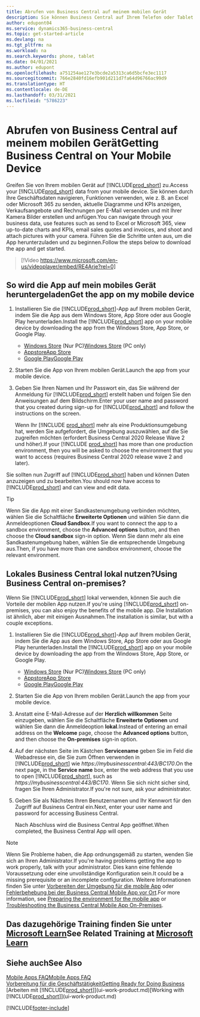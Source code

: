 ```yaml
---
title: Abrufen von Business Central auf meinem mobilen Gerät
description: Sie können Business Central auf Ihrem Telefon oder Tablet einsehen und bearbeiten.
author: edupont04
ms.service: dynamics365-business-central
ms.topic: get-started-article
ms.devlang: na
ms.tgt_pltfrm: na
ms.workload: na
ms.search.keywords: phone, tablet
ms.date: 04/01/2021
ms.author: edupont
ms.openlocfilehash: a751254ae127e3bcde2a5313ca6d5bcfe3ec1117
ms.sourcegitcommit: 766e2840fd16efb901d211d7fa64d96766ac99d9
ms.translationtype: HT
ms.contentlocale: de-DE
ms.lasthandoff: 03/31/2021
ms.locfileid: "5786223"
---
```

# <a name="getting-business-central-on-your-mobile-device"></a><span data-ttu-id="36faa-103">Abrufen von Business Central auf meinem mobilen Gerät</span><span class="sxs-lookup"><span data-stu-id="36faa-103">Getting Business Central on Your Mobile Device</span></span>

<span data-ttu-id="36faa-104">Greifen Sie von Ihrem mobilen Gerät auf [!INCLUDE[prod_short](includes/prod_short.md)] zu.</span><span class="sxs-lookup"><span data-stu-id="36faa-104">Access your [!INCLUDE[prod_short](includes/prod_short.md)] data from your mobile device.</span></span> <span data-ttu-id="36faa-105">Sie können durch Ihre Geschäftsdaten navigieren, Funktionen verwenden, wie z. B. an Excel oder Microsoft 365 zu senden, aktuelle Diagramme und KPIs anzeigen, Verkaufsangebote und Rechnungen per E-Mail versenden und mit Ihrer Kamera Bilder erstellen und anfügen.</span><span class="sxs-lookup"><span data-stu-id="36faa-105">You can navigate through your business data, use features such as send to Excel or Microsoft 365, view up-to-date charts and KPIs, email sales quotes and invoices, and shoot and attach pictures with your camera.</span></span> <span data-ttu-id="36faa-106">Führen Sie die Schritte unten aus, um die App herunterzuladen und zu beginnen.</span><span class="sxs-lookup"><span data-stu-id="36faa-106">Follow the steps below to download the app and get started.</span></span>

> [!Video https://www.microsoft.com/en-us/videoplayer/embed/RE4Arje?rel=0]

## <a name="get-the-app-on-my-mobile-device"></a><span data-ttu-id="36faa-107">So wird die App auf mein mobiles Gerät heruntergeladen</span><span class="sxs-lookup"><span data-stu-id="36faa-107">Get the app on my mobile device</span></span>

1. <span data-ttu-id="36faa-108">Installieren Sie die [!INCLUDE[prod_short](includes/prod_short.md)]-App auf Ihrem mobilen Gerät, indem Sie die App aus dem Windows Store, App Store oder aus Google Play herunterladen.</span><span class="sxs-lookup"><span data-stu-id="36faa-108">Install the [!INCLUDE[prod_short](includes/prod_short.md)] app on your mobile device by downloading the app from the Windows Store, App Store, or Google Play.</span></span>  

   - <span data-ttu-id="36faa-109">[Windows Store](https://go.microsoft.com/fwlink/?LinkId=734848) (Nur PC)</span><span class="sxs-lookup"><span data-stu-id="36faa-109">[Windows Store](https://go.microsoft.com/fwlink/?LinkId=734848) (PC only)</span></span>
   - [<span data-ttu-id="36faa-110">Appstore</span><span class="sxs-lookup"><span data-stu-id="36faa-110">App Store</span></span>](https://go.microsoft.com/fwlink/?LinkId=734847)
   - [<span data-ttu-id="36faa-111">Google Play</span><span class="sxs-lookup"><span data-stu-id="36faa-111">Google Play</span></span>](https://go.microsoft.com/fwlink/?LinkId=734849)
2. <span data-ttu-id="36faa-112">Starten Sie die App von Ihrem mobilen Gerät.</span><span class="sxs-lookup"><span data-stu-id="36faa-112">Launch the app from your mobile device.</span></span>
3. <span data-ttu-id="36faa-113">Geben Sie Ihren Namen und Ihr Passwort ein, das Sie während der Anmeldung für [!INCLUDE[prod_short](includes/prod_short.md)] erstellt haben und folgen Sie den Anweisungen auf dem Bildschirm.</span><span class="sxs-lookup"><span data-stu-id="36faa-113">Enter your user name and password that you created during sign-up for [!INCLUDE[prod_short](includes/prod_short.md)] and follow the instructions on the screen.</span></span>

    <span data-ttu-id="36faa-114">Wenn Ihr [!INCLUDE [prod_short](includes/prod_short.md)] mehr als eine Produktionsumgebung hat, werden Sie aufgefordert, die Umgebung auszuwählen, auf die Sie zugreifen möchten (erfordert Business Central 2020 Release Wave 2 und höher).</span><span class="sxs-lookup"><span data-stu-id="36faa-114">If your [!INCLUDE [prod_short](includes/prod_short.md)] has more than one production environment, then you will be asked to choose the environment that you want to access (requires Business Central 2020 release wave 2 and later).</span></span>

<span data-ttu-id="36faa-115">Sie sollten nun Zugriff auf [!INCLUDE[prod_short](includes/prod_short.md)] haben und können Daten anzuzeigen und zu bearbeiten.</span><span class="sxs-lookup"><span data-stu-id="36faa-115">You should now have access to [!INCLUDE[prod_short](includes/prod_short.md)] and can view and edit data.</span></span>  

> [!TIP]
> <span data-ttu-id="36faa-116">Wenn Sie die App mit einer Sandkastenumgebung verbinden möchten, wählen Sie die Schaltfläche **Erweiterte Optionen** und wählen Sie dann die Anmeldeoptionen **Cloud Sandbox**.</span><span class="sxs-lookup"><span data-stu-id="36faa-116">If you want to connect the app to a sandbox environment, choose the **Advanced options** button, and then choose the **Cloud sandbox** sign-in option.</span></span> <span data-ttu-id="36faa-117">Wenn Sie dann mehr als eine Sandkastenumgebung haben, wählen Sie die entsprechende Umgebung aus.</span><span class="sxs-lookup"><span data-stu-id="36faa-117">Then, if you have more than one sandbox environment, choose the relevant environment.</span></span>

## <a name="using-business-central-on-premises"></a><span data-ttu-id="36faa-118">Lokales Business Central lokal nutzen?</span><span class="sxs-lookup"><span data-stu-id="36faa-118">Using Business Central on-premises?</span></span>

<span data-ttu-id="36faa-119">Wenn Sie [!INCLUDE[prod_short](includes/prod_short.md)] lokal verwenden, können Sie auch die Vorteile der mobilen App nutzen.</span><span class="sxs-lookup"><span data-stu-id="36faa-119">If you're using [!INCLUDE[prod_short](includes/prod_short.md)] on-premises, you can also enjoy the benefits of the mobile app.</span></span> <span data-ttu-id="36faa-120">Die Installation ist ähnlich, aber mit einigen Ausnahmen.</span><span class="sxs-lookup"><span data-stu-id="36faa-120">The installation is similar, but with a couple exceptions.</span></span>

1. <span data-ttu-id="36faa-121">Installieren Sie die [!INCLUDE[prod_short](includes/prod_short.md)]-App auf Ihrem mobilen Gerät, indem Sie die App aus dem Windows Store, App Store oder aus Google Play herunterladen.</span><span class="sxs-lookup"><span data-stu-id="36faa-121">Install the [!INCLUDE[prod_short](includes/prod_short.md)] app on your mobile device by downloading the app from the Windows Store, App Store, or Google Play.</span></span>  

   - <span data-ttu-id="36faa-122">[Windows Store](https://go.microsoft.com/fwlink/?LinkId=734848) (Nur PC)</span><span class="sxs-lookup"><span data-stu-id="36faa-122">[Windows Store](https://go.microsoft.com/fwlink/?LinkId=734848) (PC only)</span></span>
   - [<span data-ttu-id="36faa-123">Appstore</span><span class="sxs-lookup"><span data-stu-id="36faa-123">App Store</span></span>](https://go.microsoft.com/fwlink/?LinkId=734847)
   - [<span data-ttu-id="36faa-124">Google Play</span><span class="sxs-lookup"><span data-stu-id="36faa-124">Google Play</span></span>](https://go.microsoft.com/fwlink/?LinkId=734849)
2. <span data-ttu-id="36faa-125">Starten Sie die App von Ihrem mobilen Gerät.</span><span class="sxs-lookup"><span data-stu-id="36faa-125">Launch the app from your mobile device.</span></span>
3. <span data-ttu-id="36faa-126">Anstatt eine E-Mail-Adresse auf der **Herzlich willkommen** Seite einzugeben, wählen Sie die Schaltfläche **Erweiterte Optionen** und wählen Sie dann die Anmeldeoption **lokal**.</span><span class="sxs-lookup"><span data-stu-id="36faa-126">Instead of entering an email address on the **Welcome** page, choose the **Advanced options** button, and then choose the **On-premises** sign-in option.</span></span>
4. <span data-ttu-id="36faa-127">Auf der nächsten Seite im Kästchen **Servicename** geben Sie im Feld die Webadresse ein, die Sie zum Öffnen verwenden in [!INCLUDE[prod_short](includes/prod_short.md)] wie *https://mybusinesscentral:443/BC170*.</span><span class="sxs-lookup"><span data-stu-id="36faa-127">On the next page, in the **Service name** box, enter the web address that you use to open [!INCLUDE[prod_short](includes/prod_short.md)], such as *https://mybusinesscentral:443/BC170*.</span></span> <span data-ttu-id="36faa-128">Wenn Sie sich nicht sicher sind, fragen Sie Ihren Administrator.</span><span class="sxs-lookup"><span data-stu-id="36faa-128">If you're not sure, ask your administrator.</span></span>
5. <span data-ttu-id="36faa-129">Geben Sie als Nächstes Ihren Benutzernamen und Ihr Kennwort für den Zugriff auf Business Central ein.</span><span class="sxs-lookup"><span data-stu-id="36faa-129">Next, enter your user name and password for accessing Business Central.</span></span>

   <span data-ttu-id="36faa-130">Nach Abschluss wird die Business Central App geöffnet.</span><span class="sxs-lookup"><span data-stu-id="36faa-130">When completed, the Business Central App will open.</span></span>

> [!NOTE]
> <span data-ttu-id="36faa-131">Wenn Sie Probleme haben, die App ordnungsgemäß zu starten, wenden Sie sich an Ihren Administrator.</span><span class="sxs-lookup"><span data-stu-id="36faa-131">If you're having problems getting the app to work properly, talk with your administrator.</span></span> <span data-ttu-id="36faa-132">Dies kann eine fehlende Voraussetzung oder eine unvollständige Konfiguration sein.</span><span class="sxs-lookup"><span data-stu-id="36faa-132">It could be a missing prerequisite or an incomplete configuration.</span></span> <span data-ttu-id="36faa-133">Weitere Informationen finden Sie unter [Vorbereiten der Umgebung für die mobile App](/dynamics365/business-central/dev-itpro/deployment/install-business-central-app#prereqs) oder [Fehlerbehebung bei der Business Central Mobile App vor Ort](/dynamics365/business-central/dev-itpro/developer/devenv-troubleshooting-the-mobile-app).</span><span class="sxs-lookup"><span data-stu-id="36faa-133">For more information, see  [Preparing the environment for the mobile app](/dynamics365/business-central/dev-itpro/deployment/install-business-central-app#prereqs) or [Troubleshooting the Business Central Mobile App On-Premises](/dynamics365/business-central/dev-itpro/developer/devenv-troubleshooting-the-mobile-app).</span></span>

## <a name="see-related-training-at-microsoft-learn"></a><span data-ttu-id="36faa-134">Das dazugehörige Training finden Sie unter [Microsoft Learn](/learn/modules/alternative-interfaces-dynamics-365-business-central/index)</span><span class="sxs-lookup"><span data-stu-id="36faa-134">See Related Training at [Microsoft Learn](/learn/modules/alternative-interfaces-dynamics-365-business-central/index)</span></span>

## <a name="see-also"></a><span data-ttu-id="36faa-135">Siehe auch</span><span class="sxs-lookup"><span data-stu-id="36faa-135">See Also</span></span>

[<span data-ttu-id="36faa-136">Mobile Apps FAQ</span><span class="sxs-lookup"><span data-stu-id="36faa-136">Mobile Apps FAQ</span></span>](ui-mobile-faq.md)  
[<span data-ttu-id="36faa-137">Vorbereitung für die Geschäftstätigkeit</span><span class="sxs-lookup"><span data-stu-id="36faa-137">Getting Ready for Doing Business</span></span>](ui-get-ready-business.md)  
<span data-ttu-id="36faa-138">[Arbeiten mit [!INCLUDE[prod_short](includes/prod_short.md)]](ui-work-product.md)</span><span class="sxs-lookup"><span data-stu-id="36faa-138">[Working with [!INCLUDE[prod_short](includes/prod_short.md)]](ui-work-product.md)</span></span>  


[!INCLUDE[footer-include](includes/footer-banner.md)]